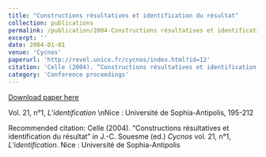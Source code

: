 ```yaml
---
title: "Constructions résultatives et identification du résultat"
collection: publications
permalink: /publication/2004-Constructions résultatives et identification du résultat
excerpt: ''
date: 2004-01-01
venue: 'Cycnos'
paperurl: 'http://revel.unice.fr/cycnos/index.html?id=12'
citation: 'Celle (2004). “Constructions résultatives et identification du résultat” in J.-C. Souesme (ed.) <i>Cycnos</i> vol. 21, n°1, <i>L’identification</i>. Nice : Université de Sophia-Antipolis'
category: 'Conference proceedings'
---
```


<a href='http://revel.unice.fr/cycnos/index.html?id=12'>Download paper here</a>

Vol. 21, n°1, <i>L’identification</i> \nNice : Université de Sophia-Antipolis, 195-212

Recommended citation: Celle (2004). “Constructions résultatives et identification du résultat” in J.-C. Souesme (ed.) <i>Cycnos</i> vol. 21, n°1, <i>L’identification</i>. Nice : Université de Sophia-Antipolis
